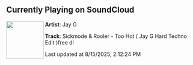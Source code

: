 ## Currently Playing on SoundCloud

[<img align="left" width="100" src="https://i1.sndcdn.com/artworks-kZOiGeyVu2qojEis-2ssMOg-t500x500.png">](https://soundcloud.com/djjayg-1/sickmode-rooler-too-hot-jay-g-hard-techno-edit-click-buy-for-full-free-dl?in=saxurn/sets/youv/)

**Artist**: Jay G 

**Track**: Sickmode & Rooler - Too Hot ( Jay G Hard Techno Edit )free dl

Last updated at 8/15/2025, 2:12:24 PM
